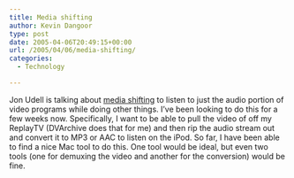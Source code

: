 ```yaml
---
title: Media shifting
author: Kevin Dangoor
type: post
date: 2005-04-06T20:49:15+00:00
url: /2005/04/06/media-shifting/
categories:
  - Technology

---
```

Jon Udell is talking about [media shifting][1] to listen to just the audio portion of video programs while doing other things. I&#8217;ve been looking to do this for a few weeks now. Specifically, I want to be able to pull the video of off my ReplayTV (DVArchive does that for me) and then rip the audio stream out and convert it to MP3 or AAC to listen on the iPod. So far, I have been able to find a nice Mac tool to do this. One tool would be ideal, but even two tools (one for demuxing the video and another for the conversion) would be fine.

 [1]: http://weblog.infoworld.com/udell/2005/04/06.html#a1209 "Jon Udell: From time-shifting to media-shifting"